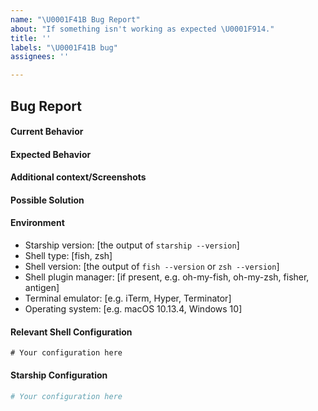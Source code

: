 ```yaml
---
name: "\U0001F41B Bug Report"
about: "If something isn't working as expected \U0001F914."
title: ''
labels: "\U0001F41B bug"
assignees: ''

---
```


<!--
─────────────────────────────────────────────
  ⚠️ IMPORTANT: Please run the following command to create an issue:

  starship bug-report

  An issue will be pre-populated with your system's configuration,
  making the process a whole lot quicker 😊
─────────────────────────────────────────────
-->

## Bug Report

#### Current Behavior
<!-- A clear and concise description of the behavior. -->

#### Expected Behavior
<!-- A clear and concise description of what you expected to happen. -->

#### Additional context/Screenshots
<!-- Add any other context about the problem here. If applicable, add screenshots to help explain. -->

#### Possible Solution
<!--- Only if you have suggestions on a fix for the bug -->

#### Environment
- Starship version: [the output of `starship --version`]
- Shell type: [fish, zsh]
- Shell version: [the output of `fish --version` or `zsh --version`]
- Shell plugin manager: [if present, e.g. oh-my-fish, oh-my-zsh, fisher, antigen]
- Terminal emulator: [e.g. iTerm, Hyper, Terminator]
- Operating system: [e.g. macOS 10.13.4, Windows 10]

#### Relevant Shell Configuration
<!--
  Based on the shell you use, please paste the appropriate configuration.
  The default location for your shell is:
    Bash: ~/.bashrc
    Zsh: ~/.zshrc
    Fish: ~/.config/fish/config.fish
    Xonsh: ~/.config/xonsh/rc.xsh
    Elvish: ~/.config/elvish/rc.elv
    Nushell: ~/.config/nushell/config.nu
    Ion: ~/.config/ion/initrc
-->

```
# Your configuration here
```

#### Starship Configuration
<!-- Can be found in  ~/.config/starship.toml -->

```toml
# Your configuration here
```
